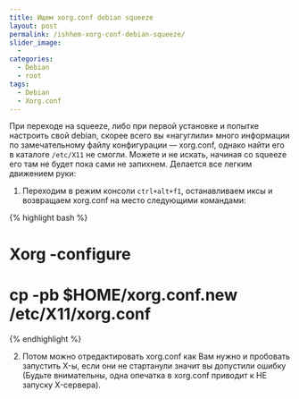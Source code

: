 ```yaml
---
title: Ищем xorg.conf debian squeeze
layout: post
permalink: /ishhem-xorg-conf-debian-squeeze/
slider_image:
  - 
categories:
  - Debian
  - root
tags:
  - Debian
  - Xorg.conf
---
```


При переходе на squeeze, либо при первой установке и попытке настроить свой debian, скорее всего вы &#171;нагуглили&#187; много информации по замечательному файлу конфигурации &#8212; xorg.conf, однако найти его в каталоге `/etc/X11` не смогли. Можете и не искать, начиная со squeeze его там не будет пока сами не запихнем. Делается все легким движением руки:

1. Переходим в режим консоли `ctrl+alt+f1`, останавливаем иксы и возвращаем xorg.conf на место следующими командами:

{% highlight bash %}
# Xorg -configure
# cp -pb $HOME/xorg.conf.new /etc/X11/xorg.conf
{% endhighlight %}

2. Потом можно отредактировать xorg.conf как Вам нужно и пробовать запустить X-ы, если они не стартанули значит вы допустили ошибку (Будьте внимательны, одна опечатка в xorg.conf приводит к НЕ запуску X-сервера).